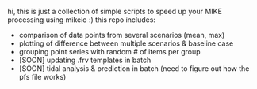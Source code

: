 hi, this is just a collection of simple scripts to speed up your MIKE processing using mikeio :) this repo includes:
* comparison of data points from several scenarios (mean, max)
* plotting of difference between multiple scenarios & baseline case
* grouping point series with random # of items per group
* [SOON] updating .frv templates in batch
* [SOON] tidal analysis & prediction in batch (need to figure out how the pfs file works)
